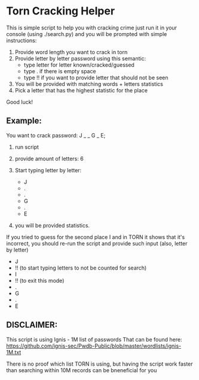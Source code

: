# Torn Cracking Helper

This is simple script to help you with cracking crime
just run it in your console (using ./search.py) and
you will be prompted with simple instructions:

1.  Provide word length you want to crack in torn
2.  Provide letter by letter password using this semantic:
    - type letter for letter known/cracked/guessed
    - type . if there is empty space
    - type !! if you want to provide letter that should not
      be seen
3.  You will be provided with matching words + letters statistics
4.  Pick a letter that has the highest statistic for the place

Good luck!

## Example:

You want to crack password: J \_ _ G _ E;

1. run script
2. provide amount of letters: 6
3. Start typing letter by letter:

   - J
   - .
   - .
   - G
   - .
   - E

4. you will be provided statistics.

If you tried to guess for the second place I and in TORN
it shows that it's incorrect, you should re-run the script
and provide such input (also, letter by letter)

- J
- !! (to start typing letters to not be counted for search)
- I
- !! (to exit this mode)
- .
- G
- .
- E

## DISCLAIMER:

This script is using Ignis - 1M list of passwords
That can be found here:
https://github.com/ignis-sec/Pwdb-Public/blob/master/wordlists/ignis-1M.txt

There is no proof which list TORN is using, but having the script work faster
than searching within 10M records can be bneneficial for you

